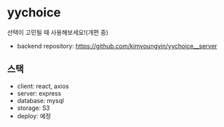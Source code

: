 # yychoice

선택이 고민될 때 사용해보세요!(개편 중)

-   backend repository: https://github.com/kimyoungyin/yychoice__server

## 스택

-   client: react, axios
-   server: express
-   database: mysql
-   storage: S3
-   deploy: 예정
